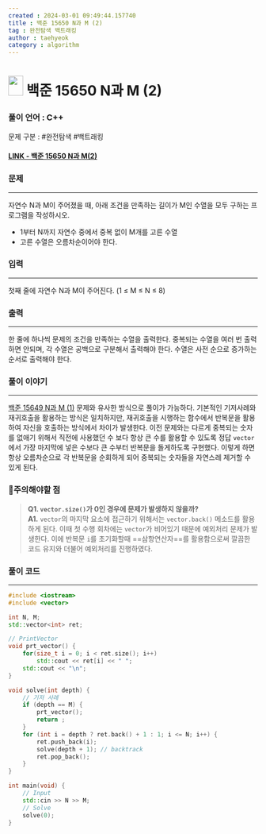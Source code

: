 ```yaml
---
created : 2024-03-01 09:49:44.157740
title : 백준 15650 N과 M (2)
tag : 완전탐색 백트래킹  
author : taehyeok
category : algorithm
---
```

# <img src="https://d2gd6pc034wcta.cloudfront.net/tier/8.svg" width="30" height="40"> 백준 15650 N과 M (2)

### 풀이 언어 : C++

문제 구분 : #완전탐색 #백트래킹  
#### [LINK - 백준 15650 N과 M(2)](https://www.acmicpc.net/problem/15650)

### 문제
<hr>

자연수 N과 M이 주어졌을 때, 아래 조건을 만족하는 길이가 M인 수열을 모두 구하는 프로그램을 작성하시오.
 - 1부터 N까지 자연수 중에서 중복 없이 M개를 고른 수열
 - 고른 수열은 오름차순이어야 한다.

### 입력
<hr>

첫째 줄에 자연수 N과 M이 주어진다. (1 ≤ M ≤ N ≤ 8)
### 출력
<hr>

한 줄에 하나씩 문제의 조건을 만족하는 수열을 출력한다. 중복되는 수열을 여러 번 출력하면 안되며, 각 수열은 공백으로 구분해서 출력해야 한다. 수열은 사전 순으로 증가하는 순서로 출력해야 한다.
### 풀이 이야기
<hr>

[백준 15649 N과 M (1)](./15649.md) 문제와 유사한 방식으로 풀이가 가능하다. 기본적인 기저사례와 재귀호출을 활용하는 방식은 일치하지만, 재귀호출을 시행하는 함수에서 반복문을 활용하여 자신을 호출하는 방식에서 차이가 발생한다. 이전 문제와는 다르게 중복되는 숫자를 없애기 위해서 직전에 사용했던 수 보다 항상 큰 수를 활용할 수 있도록 정답 `vector`에서 가장 마지막에 넣은 수보다 큰 수부터 반복문을 돌게하도록 구현했다. 이렇게 하면 항상 오름차순으로 각 반복문을 순회하게 되어 중복되는 숫자들을 자연스레 제거할 수 있게 된다.

### 🚨주의해야할 점
> **Q1. `vector.size()`가 0인 경우에 문제가 발생하지 않을까?**  
> **A1.** `vector`의 마지막 요소에 접근하기 위해서는 `vector.back()` 메소드를 활용하게 된다. 이때 첫 수행 회차에는 `vector`가 비어있기 때문에 예외처리 문제가 발생한다. 이에 반복문 `i`를 초기화할때 ==삼항연산자==를 활용함으로써 깔끔한 코드 유지와 더불어 예외처리를 진행하였다.

### 풀이 코드
<hr>

```c++
#include <iostream>
#include <vector>

int N, M;
std::vector<int> ret;

// PrintVector
void prt_vector() {
	for(size_t i = 0; i < ret.size(); i++)
		std::cout << ret[i] << " ";
	std::cout << "\n";
}

void solve(int depth) {
	// 기저 사례
	if (depth == M) {
		prt_vector();
		return ;
	}
	for (int i = depth ? ret.back() + 1 : 1; i <= N; i++) {
		ret.push_back(i);
		solve(depth + 1); // backtrack
		ret.pop_back();
	}
}

int main(void) {
	// Input
	std::cin >> N >> M;
	// Solve
	solve(0);
}

```
